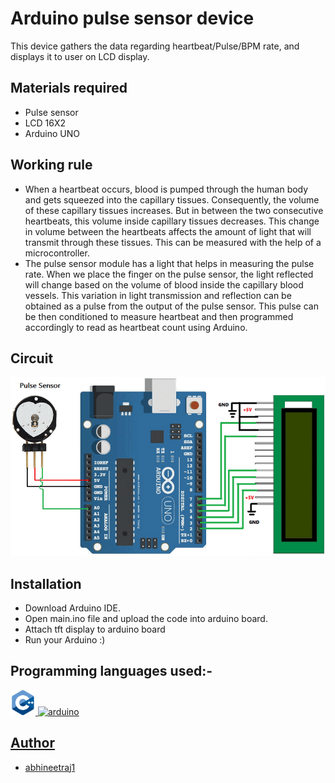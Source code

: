 # Arduino pulse sensor device

This device gathers the data regarding heartbeat/Pulse/BPM rate, and displays it to user on LCD display.

## Materials required
*	Pulse sensor
*	LCD 16X2
*	Arduino UNO

## Working rule

*	When a heartbeat occurs, blood is pumped through the human body and gets squeezed into the capillary tissues. Consequently, the volume of these capillary tissues increases. But in between the two consecutive heartbeats, this volume inside capillary tissues decreases. This change in volume between the heartbeats affects the amount of light that will transmit through these tissues. This can be measured with the help of a microcontroller.
*	The pulse sensor module has a light that helps in measuring the pulse rate. When we place the finger on the pulse sensor, the light reflected will change based on the volume of blood inside the capillary blood vessels. This variation in light transmission and reflection can be obtained as a pulse from the output of the pulse sensor. This pulse can be then conditioned to measure heartbeat and then programmed accordingly to read as heartbeat count using Arduino.

## Circuit
![alt text](https://github.com/abhineetraj1/arduino-pulse-sensor/blob/main/image.png?raw=true)

## Installation
* Download Arduino IDE.
* Open main.ino file and upload the code into arduino board.
* Attach tft display to arduino board
* Run your Arduino :)

## Programming languages used:-
<a href="https://www.w3schools.com/cpp/" target="_blank" rel="noreferrer"> <img src="https://raw.githubusercontent.com/devicons/devicon/master/icons/cplusplus/cplusplus-original.svg" alt="cplusplus" width="40" height="40"/> </a> <a href="https://www.arduino.cc/" target="_blank" rel="noreferrer"> <img src="https://cdn.worldvectorlogo.com/logos/arduino-1.svg" alt="arduino" width="40">


## Author
*	[abhineetraj1](http://github.com/abhineetraj1)